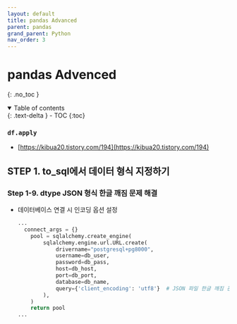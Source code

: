 ```yaml
---
layout: default
title: pandas Advanced
parent: pandas
grand_parent: Python
nav_order: 3
---
```


# pandas Advenced
{: .no_toc }

<details open markdown="block">
  <summary>
    Table of contents
  </summary>
  {: .text-delta }
- TOC
{:toc}
</details>

<!------------------------------------ STEP ------------------------------------>

### `df.apply`

* [https://kibua20.tistory.com/194](https://kibua20.tistory.com/194)





## STEP 1. to_sql에서 데이터 형식 지정하기



### Step 1-9. dtype JSON 형식 한글 깨짐 문제 해결

* 데이터베이스 연결 시 인코딩 옵션 설정

  ```python
  ...
  	connect_args = {}
      pool = sqlalchemy.create_engine(
          sqlalchemy.engine.url.URL.create(
              drivername="postgresql+pg8000",
              username=db_user,
              password=db_pass,
              host=db_host,
              port=db_port,
              database=db_name,
              query={'client_encoding': 'utf8'}  # JSON 파일 한글 깨짐 관련 인코딩 설정
          ),
      )
      return pool
  ...
  ```

  
